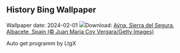 ## History Bing Wallpaper
Wallpaper date: 2024-02-01
![](https://www.bing.com/th?id=OHR.AlbaceteSpain_EN-IN7833370046_UHD.jpg&w=1000)Download: [Aýna, Sierra del Segura, Albacete, Spain (© Juan Maria Coy Vergara/Getty Images)](https://www.bing.com/th?id=OHR.AlbaceteSpain_EN-IN7833370046_UHD.jpg)

Auto get programm by LtgX
